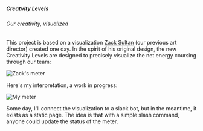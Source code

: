 ##### Creatvity Levels
###### Our creativity, visualized

This project is based on a visualization [Zack Sultan](http://blog.zacksultan.com/) (our previous art director) created one day. In the spirit of his original design, the new Creativity Levels are designed to precisely visualize the net energy coursing through our team:

![Zack's meter](https://d2w9rnfcy7mm78.cloudfront.net/624534/large_c5ab05385db1b128cf60b7e727ab4f25.png)

Here's my interpretation, a work in progress:

![My meter](https://d2w9rnfcy7mm78.cloudfront.net/799836/large_a7a32ee41db79c18bcd65c69edc7b4ac.png)

Some day, I'll connect the visualization to a slack bot, but in the meantime, it exists as a static page. The idea is that with a simple slash command, anyone could update the status of the meter.
